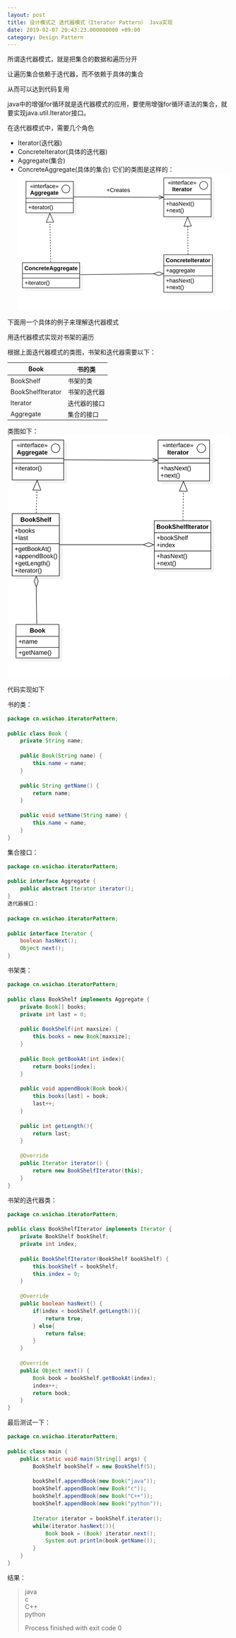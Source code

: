 ```yaml
---
layout: post
title: 设计模式之 迭代器模式（Iterator Pattern） Java实现
date: 2019-02-07 20:43:23.000000000 +09:00
category: Design Pattern
---
```


所谓迭代器模式，就是把集合的数据和遍历分开

让遍历集合依赖于迭代器，而不依赖于具体的集合

从而可以达到代码复用

java中的增强for循环就是迭代器模式的应用，要使用增强for循环语法的集合，就要实现java.util.Iterator接口。

在迭代器模式中，需要几个角色

* Iterator(迭代器)
* ConcreteIterator(具体的迭代器)
* Aggregate(集合)
* ConcreteAggregate(具体的集合)
它们的类图是这样的：
![类图](/assets/images/IteratorPatternImg1.png)



下面用一个具体的例子来理解迭代器模式



用迭代器模式实现对书架的遍历

根据上面迭代器模式的类图，书架和迭代器需要以下：


|Book	| 书的类 |
| ------ | ------ |
|BookShelf	|书架的类|
|BookShelfIterator|	书架的迭代器|
|Iterator	|迭代器的接口|
|Aggregate	|集合的接口|


类图如下：
![类图2](/assets/images/IteratorPatternImg2.png)



代码实现如下

书的类：

```java
package cn.wsichao.iteratorPattern;

public class Book {
    private String name;

    public Book(String name) {
        this.name = name;
    }

    public String getName() {
        return name;
    }

    public void setName(String name) {
        this.name = name;
    }
}
```
集合接口：

```java
package cn.wsichao.iteratorPattern;

public interface Aggregate {
    public abstract Iterator iterator();
}
迭代器接口：

package cn.wsichao.iteratorPattern;

public interface Iterator {
    boolean hasNext();
    Object next();
}
```
书架类：

```java
package cn.wsichao.iteratorPattern;

public class BookShelf implements Aggregate {
    private Book[] books;
    private int last = 0;

    public BookShelf(int maxsize) {
        this.books = new Book[maxsize];
    }

    public Book getBookAt(int index){
        return books[index];
    }

    public void appendBook(Book book){
        this.books[last] = book;
        last++;
    }

    public int getLength(){
        return last;
    }

    @Override
    public Iterator iterator() {
        return new BookShelfIterator(this);
    }
}
```
书架的迭代器类：

```java
package cn.wsichao.iteratorPattern;

public class BookShelfIterator implements Iterator {
    private BookShelf bookShelf;
    private int index;

    public BookShelfIterator(BookShelf bookShelf) {
        this.bookShelf = bookShelf;
        this.index = 0;
    }

    @Override
    public boolean hasNext() {
        if(index < bookShelf.getLength()){
            return true;
        } else{
            return false;
        }
    }

    @Override
    public Object next() {
        Book book = bookShelf.getBookAt(index);
        index++;
        return book;
    }
}
```

最后测试一下：

```java
package cn.wsichao.iteratorPattern;

public class main {
    public static void main(String[] args) {
        BookShelf bookShelf = new BookShelf(5);

        bookShelf.appendBook(new Book("java"));
        bookShelf.appendBook(new Book("c"));
        bookShelf.appendBook(new Book("C++"));
        bookShelf.appendBook(new Book("python"));

        Iterator iterator = bookShelf.iterator();
        while(iterator.hasNext()){
            Book book = (Book) iterator.next();
            System.out.println(book.getName());
        }
    }
}
```

结果：


>java  
>c  
>C++  
>python  
>
>Process finished with exit code 0



